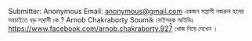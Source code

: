 Submitter: Anonymous
Email: anonymous@gmail.com
একজন সন্ত্রাসী 
নজরুল হলের সবচাইতে বড় সন্ত্রাসী কে ? 
Arnob Chakraborty Soumik
ফেইসবুক আইডিঃ https://www.facebook.com/arnob.chakraborty.927
খোজ নিয়ে দেখেন । 